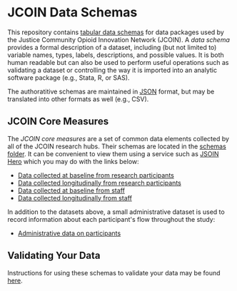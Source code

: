 # JCOIN Data Schemas

This repository contains [tabular data schemas](https://datapackage.org/standard/table-schema/) for data packages used by the Justice Community Opioid Innovation Network (JCOIN). A *data schema* provides a formal description of a dataset, including (but not limited to) variable names, types, labels, descriptions, and possible values. It is both human readable but can also be used to perform useful operations such as validating a dataset or controlling the way it is imported into an analytic software package (e.g., Stata, R, or SAS).

The authoratitive schemas are maintained in [JSON](https://en.wikipedia.org/wiki/JSON) format, but may be translated into other formats as well (e.g., CSV).


## JCOIN Core Measures

The *JCOIN core measures* are a set of common data elements collected by all of the JCOIN research hubs. Their schemas are located in the [schemas folder](https://github.com/jcoin-maarc/JCOIN-core-measures/tree/main/schemas/core_measures). It can be convenient to view them using a service such as [JSOIN Hero](https://github.com/triggerdotdev/jsonhero-web) which you may do with the links below:

- [Data collected at baseline from research participants](https://jsonhero.io/new?url=https://raw.githubusercontent.com/jcoin-maarc/JCOIN-core-measures/refs/heads/main/schemas/core_measures/table-schema-baseline.json)
- [Data collected longitudinally from research participants](https://jsonhero.io/new?url=https://raw.githubusercontent.com/jcoin-maarc/JCOIN-core-measures/refs/heads/main/schemas/core_measures/table-schema-longitudinal.json)
- [Data collected at baseline from staff](https://jsonhero.io/new?url=https://raw.githubusercontent.com/jcoin-maarc/JCOIN-core-measures/refs/heads/main/schemas/core_measures/table-schema-staff-baseline.json)
- [Data collected longitudinally from staff](https://jsonhero.io/new?url=https://raw.githubusercontent.com/jcoin-maarc/JCOIN-core-measures/refs/heads/main/schemas/core_measures/table-schema-staff-longitudinal.json)

In addition to the datasets above, a small administrative dataset is used to record information about each participant's flow throughout the study:

- [Administrative data on participants](https://jsonhero.io/new?url=https://raw.githubusercontent.com/jcoin-maarc/JCOIN-core-measures/refs/heads/main/schemas/core_measures/table-schema-admin.json)


## Validating Your Data

Instructions for using these schemas to validate your data may be found [here](https://github.com/jcoin-maarc/JCOIN-core-measures/blob/main/docs/validation.md).
